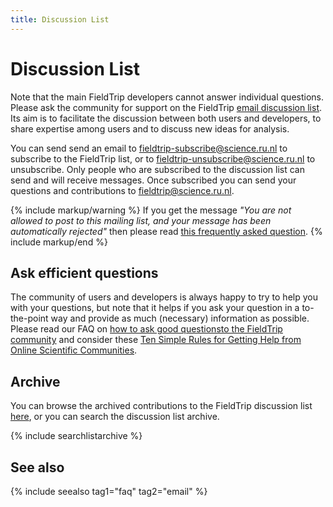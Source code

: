```yaml
---
title: Discussion List
---
```


# Discussion List

Note that the main FieldTrip developers cannot answer individual questions. Please ask the community for support on the FieldTrip [email discussion list](http://mailman.science.ru.nl/mailman/listinfo/fieldtrip). Its aim is to facilitate the discussion between both users and developers, to share expertise among users and to discuss new ideas for analysis.

You can send send an email to <fieldtrip-subscribe@science.ru.nl> to subscribe to the FieldTrip list, or to <fieldtrip-unsubscribe@science.ru.nl> to unsubscribe. Only people who are subscribed to the discussion list can send and will receive messages. Once subscribed you can send your questions and contributions to <fieldtrip@science.ru.nl>.

{% include markup/warning %}
If you get the message <em>"You are not allowed to post to this mailing list, and your message has been automatically rejected"</em> then please read <a href="/faq/why_am_i_not_allowed_to_post_to_the_discussion_list">this frequently asked question</a>.
{% include markup/end %}

## Ask efficient questions

The community of users and developers is always happy to try to help you with your questions, but note that it helps if you ask your question in a to-the-point way and provide as much (necessary) information as possible. Please read our FAQ on [how to ask good questionsto the FieldTrip community](/faq/how_to_ask_good_questions_to_the_community) and consider these [Ten Simple Rules for Getting Help from Online Scientific Communities](http://www.ploscompbiol.org/article/info:doi%2F10.1371%2Fjournal.pcbi.1002202).

## Archive

You can browse the archived contributions to the FieldTrip discussion list [here](http://mailman.science.ru.nl/pipermail/fieldtrip), or you can search the discussion list archive.

{% include searchlistarchive %}

## See also

{% include seealso tag1="faq" tag2="email" %}
